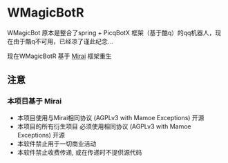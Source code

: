 # WMagicBotR

WMagicBot 原本是整合了spring + PicqBotX 框架（基于酷q）的qq机器人，现在由于酷q不可用，已经凉了谨此纪念...

现在WMagicBotR 基于 [Mirai](https://github.com/mamoe/mirai) 框架重生



## 注意
### 本项目基于 Mirai
- 本项目使用与Mirai相同协议 (AGPLv3 with Mamoe Exceptions) 开源
- 本项目的所有衍生项目 必须使用相同协议 (AGPLv3 with Mamoe Exceptions) 开源
- 本软件禁止用于一切商业活动
- 本软件禁止收费传递, 或在传递时不提供源代码